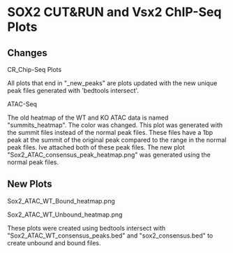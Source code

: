 # SOX2 CUT&RUN and Vsx2 ChIP-Seq Plots

## Changes

CR_Chip-Seq Plots

All plots that end in "_new_peaks" are plots updated with the new unique peak files generated with 'bedtools intersect'. 

ATAC-Seq

The old heatmap of the WT and KO ATAC data is named "summits_heatmap". The color was changed. This plot was generated with the summit files instead of the normal peak files. These files have a 1bp peak at the summit of the original peak compared to the range in the normal peak files. Ive attached both of these peak files. 
The new plot "Sox2_ATAC_consensus_peak_heatmap.png" was generated using the normal peak files. 

## New Plots

Sox2_ATAC_WT_Bound_heatmap.png 

Sox2_ATAC_WT_Unbound_heatmap.png

These plots were created using bedtools intersect with "Sox2_ATAC_WT_consensus_peaks.bed" and "sox2_consensus.bed" to create unbound and bound files. 

